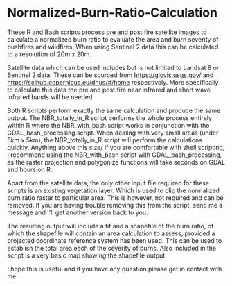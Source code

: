 # Normalized-Burn-Ratio-Calculation
These R and Bash scripts process pre and post fire satellite images to calculate a normalized burn ratio to evaluate the area and burn severity
of bushfires and wildfires. When using Sentinel 2 data this can be calculated to a resolution of 20m x 20m.

Satellite data which can be used includes but is not limited to Landsat 8 or Sentinel 2 data. These can be sourced from
https://glovis.usgs.gov/ and https://scihub.copernicus.eu/dhus/#/home respectively. 
More specifically to calculate this data the pre and post fire near infrared and short wave infrared bands will be needed. 

Both R scripts perform exactly the same calculation and produce the same output. The NBR_totally_in_R script performs the whole process
entirely within R where the NBR_with_bash script works in conjunction with the GDAL_bash_processing script. When dealing with very small areas
(under 5km x 5km), the NBR_totally_in_R script will perform the calculations quickly. Anything above this size/ if you are comfortable with
shell scripting, I recommend using the NBR_with_bash script with GDAL_bash_processing, as the raster projection and polygonize functions will
take seconds on GDAL and hours on R. 

Apart from the satellite data, the only other input file required for these scripts is an existing vegetation layer. Which is used to 
clip the normalized burn ratio raster to particular area. This is however, not required and can be removed. If you are having trouble
removing this from the script, send me a message and I'll get another version back to you.

The resulting output will include a tif and a shapefile of the burn ratio, of which the shapefile will contain an area calculation to 
assess, provided a projected coordinate reference system has been used. This can be used to establish the total area each of the severity of
burns. Also included in the script is a very basic map showing the shapefile output.

I hope this is useful and if you have any question please get in contact with me.
